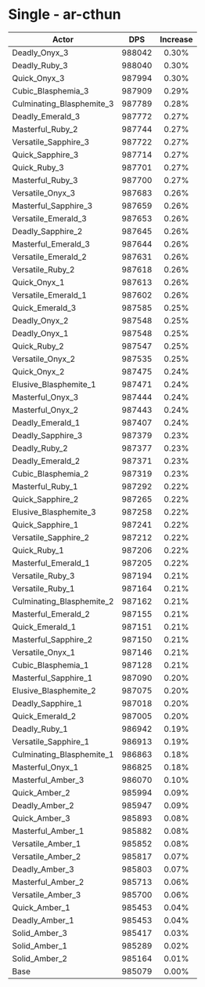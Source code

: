# Single - ar-cthun
| Actor | DPS | Increase |
|---|:---:|:---:|
|Deadly_Onyx_3|988042|0.30%|
|Deadly_Ruby_3|988040|0.30%|
|Quick_Onyx_3|987994|0.30%|
|Cubic_Blasphemia_3|987909|0.29%|
|Culminating_Blasphemite_3|987789|0.28%|
|Deadly_Emerald_3|987772|0.27%|
|Masterful_Ruby_2|987744|0.27%|
|Versatile_Sapphire_3|987722|0.27%|
|Quick_Sapphire_3|987714|0.27%|
|Quick_Ruby_3|987701|0.27%|
|Masterful_Ruby_3|987700|0.27%|
|Versatile_Onyx_3|987683|0.26%|
|Masterful_Sapphire_3|987659|0.26%|
|Versatile_Emerald_3|987653|0.26%|
|Deadly_Sapphire_2|987645|0.26%|
|Masterful_Emerald_3|987644|0.26%|
|Versatile_Emerald_2|987631|0.26%|
|Versatile_Ruby_2|987618|0.26%|
|Quick_Onyx_1|987613|0.26%|
|Versatile_Emerald_1|987602|0.26%|
|Quick_Emerald_3|987585|0.25%|
|Deadly_Onyx_2|987548|0.25%|
|Deadly_Onyx_1|987548|0.25%|
|Quick_Ruby_2|987547|0.25%|
|Versatile_Onyx_2|987535|0.25%|
|Quick_Onyx_2|987475|0.24%|
|Elusive_Blasphemite_1|987471|0.24%|
|Masterful_Onyx_3|987444|0.24%|
|Masterful_Onyx_2|987443|0.24%|
|Deadly_Emerald_1|987407|0.24%|
|Deadly_Sapphire_3|987379|0.23%|
|Deadly_Ruby_2|987377|0.23%|
|Deadly_Emerald_2|987371|0.23%|
|Cubic_Blasphemia_2|987319|0.23%|
|Masterful_Ruby_1|987292|0.22%|
|Quick_Sapphire_2|987265|0.22%|
|Elusive_Blasphemite_3|987258|0.22%|
|Quick_Sapphire_1|987241|0.22%|
|Versatile_Sapphire_2|987212|0.22%|
|Quick_Ruby_1|987206|0.22%|
|Masterful_Emerald_1|987205|0.22%|
|Versatile_Ruby_3|987194|0.21%|
|Versatile_Ruby_1|987164|0.21%|
|Culminating_Blasphemite_2|987162|0.21%|
|Masterful_Emerald_2|987155|0.21%|
|Quick_Emerald_1|987151|0.21%|
|Masterful_Sapphire_2|987150|0.21%|
|Versatile_Onyx_1|987146|0.21%|
|Cubic_Blasphemia_1|987128|0.21%|
|Masterful_Sapphire_1|987090|0.20%|
|Elusive_Blasphemite_2|987075|0.20%|
|Deadly_Sapphire_1|987018|0.20%|
|Quick_Emerald_2|987005|0.20%|
|Deadly_Ruby_1|986942|0.19%|
|Versatile_Sapphire_1|986913|0.19%|
|Culminating_Blasphemite_1|986863|0.18%|
|Masterful_Onyx_1|986825|0.18%|
|Masterful_Amber_3|986070|0.10%|
|Quick_Amber_2|985994|0.09%|
|Deadly_Amber_2|985947|0.09%|
|Quick_Amber_3|985893|0.08%|
|Masterful_Amber_1|985882|0.08%|
|Versatile_Amber_1|985852|0.08%|
|Versatile_Amber_2|985817|0.07%|
|Deadly_Amber_3|985803|0.07%|
|Masterful_Amber_2|985713|0.06%|
|Versatile_Amber_3|985700|0.06%|
|Quick_Amber_1|985453|0.04%|
|Deadly_Amber_1|985453|0.04%|
|Solid_Amber_3|985417|0.03%|
|Solid_Amber_1|985289|0.02%|
|Solid_Amber_2|985164|0.01%|
|Base|985079|0.00%|
